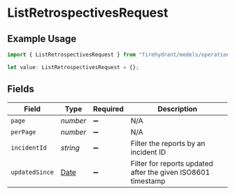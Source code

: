 # ListRetrospectivesRequest

## Example Usage

```typescript
import { ListRetrospectivesRequest } from "firehydrant/models/operations";

let value: ListRetrospectivesRequest = {};
```

## Fields

| Field                                                                                         | Type                                                                                          | Required                                                                                      | Description                                                                                   |
| --------------------------------------------------------------------------------------------- | --------------------------------------------------------------------------------------------- | --------------------------------------------------------------------------------------------- | --------------------------------------------------------------------------------------------- |
| `page`                                                                                        | *number*                                                                                      | :heavy_minus_sign:                                                                            | N/A                                                                                           |
| `perPage`                                                                                     | *number*                                                                                      | :heavy_minus_sign:                                                                            | N/A                                                                                           |
| `incidentId`                                                                                  | *string*                                                                                      | :heavy_minus_sign:                                                                            | Filter the reports by an incident ID                                                          |
| `updatedSince`                                                                                | [Date](https://developer.mozilla.org/en-US/docs/Web/JavaScript/Reference/Global_Objects/Date) | :heavy_minus_sign:                                                                            | Filter for reports updated after the given ISO8601 timestamp                                  |